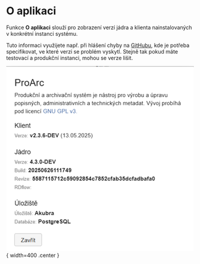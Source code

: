 # O aplikaci

Funkce **O aplikaci** slouží pro zobrazení verzí jádra a klienta
nainstalovaných v konkrétní instanci systému.

Tuto informaci využijete např. při hlášení chyby na [GitHubu](https://github.com/proarc/proarc-client/issues), kde je potřeba
specifikovat, ve které verzi se problém vyskytl. Stejně tak pokud máte
testovací a produkční instanci, mohou se verze lišit.

![](./media/06_oAplikaci/image1.png){ width=400 .center }